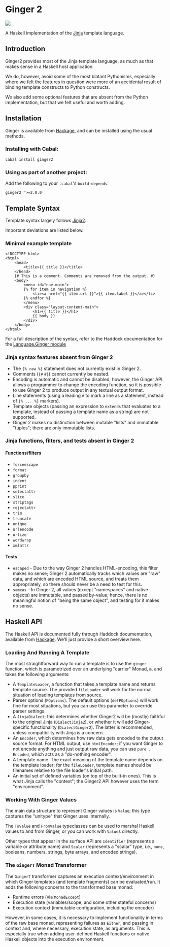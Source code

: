 # Ginger 2

![](http://ginger.tobiasdammers.nl/static/img/ginger-leaf.svg)

A Haskell implementation of the [Jinja](https://jinja.palletsprojects.com/)
template language.

## Introduction

Ginger2 provides most of the Jinja template language, as much as that makes
sense in a Haskell host application.

We do, however, avoid some of the most blatant Pythonisms, especially where we
felt the features in question were more of an accidental result of binding
template constructs to Python constructs.

We also add some optional features that are absent from the Python
implementation, but that we felt useful and worth adding.

## Installation

Ginger is available from [Hackage](https://hackage.haskell.org/package/ginger2),
and can be installed using the usual methods.

### Installing with Cabal:

    cabal install ginger2

### Using as part of another project:

Add the following to your `.cabal`'s `build-depends`:

    ginger2 ^>=2.0.0

## Template Syntax

Template syntax largely follows
[Jinja2](https://jinja.palletsprojects.com/en/stable/templates/).

Important deviations are listed below.

### Minimal example template

    <!DOCTYPE html>
    <html>
        <head>
            <title>{{ title }}</title>
        </head>
        {# This is a comment. Comments are removed from the output. #}
        <body>
            <menu id="nav-main">
            {% for item in navigation %}
                <li><a href="{{ item.url }}">{{ item.label }}</a></li>
            {% endfor %}
            </menu>
            <div class="layout-content-main">
                <h1>{{ title }}</h1>
                {{ body }}
            </div>
        </body>
    </html>

For a full description of the syntax, refer to the Haddock documentation for the
[Language.Ginger module](https://hackage-content.haskell.org/package/ginger2/docs/Language-Ginger.html)

### Jinja syntax features absent from Ginger 2

- The `{% raw %}` statement does not currently exist in Ginger 2.
- Comments (`{#` `#}`) cannot currently be nested.
- Encoding is automatic and cannot be disabled; however, the Ginger API
  allows a programmer to change the encoding function, so it is possible to use
  Ginger 2 to produce output in any textual output format.
- Line statements (using a leading `#` to mark a line as a statement, instead
  of `{% ... %}` markers).
- Template objects (passing an expression to `extends` that evaluates to a
  template, instead of passing a template name as a string) are not supported.
- Ginger 2 makes no distinction between mutable "lists" and immutable "tuples";
  there are only immutable lists.

### Jinja functions, filters, and tests absent in Ginger 2

#### Functions/filters

- `forceescape`
- `format`
- `groupby`
- `indent`
- `pprint`
- `selectattr`
- `slice`
- `striptags`
- `rejectattr`
- `trim`
- `truncate`
- `unique`
- `urlencode`
- `urlize`
- `wordwrap`
- `xmlattr`

#### Tests

- `escaped` - Due to the way Ginger 2 handles HTML-encoding, this filter makes
  no sense; Ginger 2 automatically tracks which values are "raw" data, and
  which are encoded HTML source, and treats them appropriately, so there should
  never be a need to test for this.
- `sameas` - In Ginger 2, all values (except "namespaces" and native objects)
  are immutable, and passed by-value; hence, there is no meaningful notion of
  "being the same object", and testing for it makes no sense.

## Haskell API

The Haskell API is documented fully through Haddock documentation, available
from [Hackage](https://hackage.haskell.org/package/ginger2). We'll just provide
a short overview here.

### Loading And Running A Template

The most straightforward way to run a template is to use the `ginger` function,
which is parametrized over an underlying "carrier" Monad, `m`, and takes the
following arguments:

- A `TemplateLoader`, a function that takes a template name and returns
  template source. The provided `fileLoader` will work for the normal situation
  of loading templates from source.
- Parser options (`POptions`). The default options (`defPOptions`) will work
  fine for most situations, but you can use this parameter to override parser
  settings.
- A `JinjaDialect`; this determines whether Ginger2 will be (mostly) faithful
  to the original Jinja (`DialectJinja2`), or whether it will add
  Ginger-specific functionality (`DialectGinger2`). The latter is recommended,
  unless compatibility with Jinja is a concern.
- An `Encoder`, which determines how raw data gets encoded to the output source
  format. For HTML output, use `htmlEncoder`; if you want Ginger to not encode
  anything and just output raw data, you can use `pure . Encoded`, which acts
  as a "do-nothing encoder".
- A template name. The exact meaning of the template name depends on the
  template loader; for the `fileLoader`, template names should be filenames
  relative to the file loader's initial path.
- An initial set of defined variables (on top of the built-in ones). This is
  what Jinja calls the "context"; the Ginger2 API however uses the term
  "environment".

### Working With Ginger Values

The main data structure to represent Ginger values is `Value`; this type
captures the "unitype" that Ginger uses internally.

The `ToValue` and `FromValue` typeclasses can be used to marshal Haskell values
to and from Ginger, or you can work with `Value`s directly.

Other types that appear in the surface API are `Identifier` (represents a
variable or attribute name) and `Scalar` (represents a "scalar" type, i.e.,
`none`, booleans, numbers, strings, byte arrays, and encoded strings).

### The `GingerT` Monad Transformer

The `GingerT` transformer captures an execution context/environment in which
Ginger templates (and template fragments) can be evaluated/run. It adds the
following concerns to the transformed base monad:

- Runtime errors (via `MonadExcept`)
- Execution state (variables/scope, and some other stateful concerns)
- Execution context (immutable configuration, including the encoder)

However, in some cases, it is necessary to implement functionality in terms of
the raw base monad, representing failures as `Either`, and passing in context
and, where necessary, execution state, as arguments. This is especially true
when adding user-defined Haskell functions or native Haskell objects into the
execution environment.
